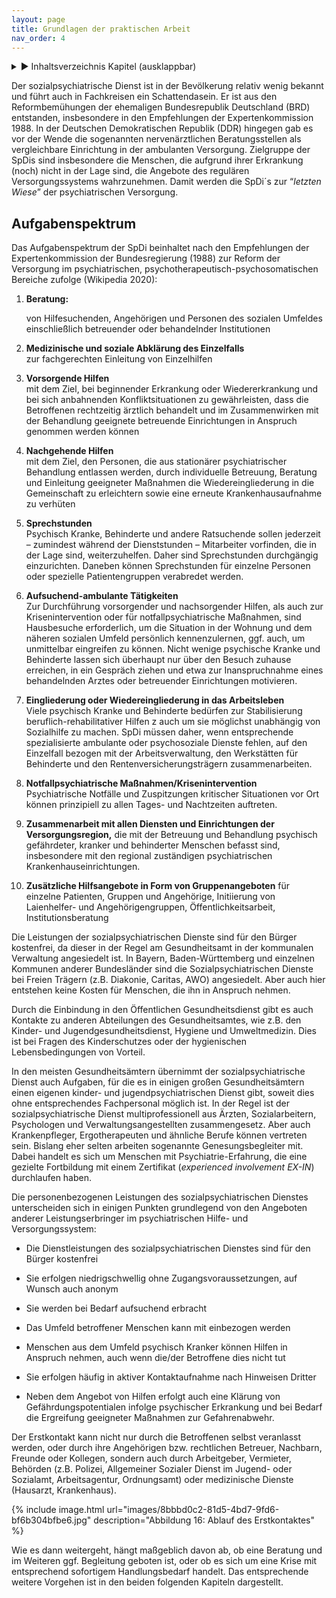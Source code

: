 ```yaml
---
layout: page
title: Grundlagen der praktischen Arbeit
nav_order: 4
---
```


<details markdown="block">
  <summary>
      &#9658; Inhaltsverzeichnis Kapitel (ausklappbar)
  </summary>

1. TOC
{:toc}
 </details>

   <p></p>

Der sozialpsychiatrische Dienst ist in der Bevölkerung relativ wenig
bekannt und führt auch in Fachkreisen ein Schattendasein. Er ist aus den
Reformbemühungen der ehemaligen Bundesrepublik Deutschland (BRD)
entstanden, insbesondere in den Empfehlungen der Expertenkommission
1988. In der Deutschen Demokratischen Republik (DDR) hingegen gab es vor
der Wende die sogenannten nervenärztlichen Beratungsstellen als
vergleichbare Einrichtung in der ambulanten Versorgung. Zielgruppe der
SpDis sind insbesondere die Menschen, die aufgrund ihrer Erkrankung
(noch) nicht in der Lage sind, die Angebote des regulären
Versorgungssystems wahrzunehmen. Damit werden die SpDi´s zur “*letzten
Wiese*” der psychiatrischen Versorgung.

## Aufgabenspektrum

Das Aufgabenspektrum der SpDi beinhaltet nach den Empfehlungen der
Expertenkommission der Bundesregierung (1988) zur Reform der Versorgung
im psychiatrischen, psychotherapeutisch-psychosomatischen Bereiche
zufolge <span class="citation">(Wikipedia 2020)</span>:

1.  **Beratung:**

    von Hilfesuchenden, Angehörigen und Personen des sozialen Umfeldes
    einschließlich betreuender oder behandelnder Institutionen

2.  **Medizinische und soziale Abklärung des Einzelfalls**  
    zur fachgerechten Einleitung von Einzelhilfen

3.  **Vorsorgende Hilfen**  
    mit dem Ziel, bei beginnender Erkrankung oder Wiedererkrankung und
    bei sich anbahnenden Konfliktsituationen zu gewährleisten, dass die
    Betroffenen rechtzeitig ärztlich behandelt und im Zusammenwirken mit
    der Behandlung geeignete betreuende Einrichtungen in Anspruch
    genommen werden können

4.  **Nachgehende Hilfen**  
    mit dem Ziel, den Personen, die aus stationärer psychiatrischer
    Behandlung entlassen werden, durch individuelle Betreuung, Beratung
    und Einleitung geeigneter Maßnahmen die Wiedereingliederung in die
    Gemeinschaft zu erleichtern sowie eine erneute Krankenhausaufnahme
    zu verhüten

5.  **Sprechstunden**  
    Psychisch Kranke, Behinderte und andere Ratsuchende sollen jederzeit
    – zumindest während der Dienststunden – Mitarbeiter vorfinden, die
    in der Lage sind, weiterzuhelfen. Daher sind Sprechstunden
    durchgängig einzurichten. Daneben können Sprechstunden für einzelne
    Personen oder spezielle Patientengruppen verabredet werden.

6.  **Aufsuchend-ambulante Tätigkeiten**  
    Zur Durchführung vorsorgender und nachsorgender Hilfen, als auch zur
    Krisenintervention oder für notfallpsychiatrische Maßnahmen, sind
    Hausbesuche erforderlich, um die Situation in der Wohnung und dem
    näheren sozialen Umfeld persönlich kennenzulernen, ggf. auch, um
    unmittelbar eingreifen zu können. Nicht wenige psychische Kranke und
    Behinderte lassen sich überhaupt nur über den Besuch zuhause
    erreichen, in ein Gespräch ziehen und etwa zur Inanspruchnahme eines
    behandelnden Arztes oder betreuender Einrichtungen motivieren.

7.  **Eingliederung oder Wiedereingliederung in das Arbeitsleben**  
    Viele psychisch Kranke und Behinderte bedürfen zur Stabilisierung
    beruflich-rehabilitativer Hilfen z auch um sie möglichst unabhängig
    von Sozialhilfe zu machen. SpDi müssen daher, wenn entsprechende
    spezialisierte ambulante oder psychosoziale Dienste fehlen, auf den
    Einzelfall bezogen mit der Arbeitsverwaltung, den Werkstätten für
    Behinderte und den Rentenversicherungsträgern zusammenarbeiten.

8.  **Notfallpsychiatrische Maßnahmen/Krisenintervention**  
    Psychiatrische Notfälle und Zuspitzungen kritischer Situationen vor
    Ort können prinzipiell zu allen Tages- und Nachtzeiten auftreten.

9.  **Zusammenarbeit mit allen Diensten und Einrichtungen der
    Versorgungsregion,** die mit der Betreuung und Behandlung psychisch
    gefährdeter, kranker und behinderter Menschen befasst sind,
    insbesondere mit den regional zuständigen psychiatrischen
    Krankenhauseinrichtungen.

10. **Zusätzliche Hilfsangebote in Form von Gruppenangeboten** für
    einzelne Patienten, Gruppen und Angehörige, Initiierung von
    Laienhelfer- und Angehörigengruppen, Öffentlichkeitsarbeit,
    Institutionsberatung

Die Leistungen der sozialpsychiatrischen Dienste sind für den Bürger
kostenfrei, da dieser in der Regel am Gesundheitsamt in der kommunalen
Verwaltung angesiedelt ist. In Bayern, Baden-Württemberg und einzelnen
Kommunen anderer Bundesländer sind die Sozialpsychiatrischen Dienste bei
Freien Trägern (z.B. Diakonie, Caritas, AWO) angesiedelt. Aber auch hier
entstehen keine Kosten für Menschen, die ihn in Anspruch nehmen.

Durch die Einbindung in den Öffentlichen Gesundheitsdienst gibt es auch
Kontakte zu anderen Abteilungen des Gesundheitsamtes, wie z.B. den
Kinder- und Jugendgesundheitsdienst, Hygiene und Umweltmedizin. Dies ist
bei Fragen des Kinderschutzes oder der hygienischen Lebensbedingungen
von Vorteil.

In den meisten Gesundheitsämtern übernimmt der sozialpsychiatrische
Dienst auch Aufgaben, für die es in einigen großen Gesundheitsämtern
einen eigenen kinder- und jugendpsychiatrischen Dienst gibt, soweit dies
ohne entsprechendes Fachpersonal möglich ist. In der Regel ist der
sozialpsychiatrische Dienst multiprofessionell aus Ärzten,
Sozialarbeitern, Psychologen und Verwaltungsangestellten zusammengesetz.
Aber auch Krankenpfleger, Ergotherapeuten und ähnliche Berufe können
vertreten sein. Bislang eher selten arbeiten sogenannte
Genesungsbegleiter mit. Dabei handelt es sich um Menschen mit
Psychiatrie-Erfahrung, die eine gezielte Fortbildung mit einem
Zertifikat (*experienced involvement EX-IN*) durchlaufen haben.

Die personenbezogenen Leistungen des sozialpsychiatrischen Dienstes
unterscheiden sich in einigen Punkten grundlegend von den Angeboten
anderer Leistungserbringer im psychiatrischen Hilfe- und
Versorgungssystem:

  - Die Dienstleistungen des sozialpsychiatrischen Dienstes sind für den
    Bürger kostenfrei

  - Sie erfolgen niedrigschwellig ohne Zugangsvoraussetzungen, auf
    Wunsch auch anonym

  - Sie werden bei Bedarf aufsuchend erbracht

  - Das Umfeld betroffener Menschen kann mit einbezogen werden

  - Menschen aus dem Umfeld psychisch Kranker können Hilfen in Anspruch
    nehmen, auch wenn die/der Betroffene dies nicht tut

  - Sie erfolgen häufig in aktiver Kontaktaufnahme nach Hinweisen
    Dritter

  - Neben dem Angebot von Hilfen erfolgt auch eine Klärung von
    Gefährdungspotentialen infolge psychischer Erkrankung und bei
    Bedarf die Ergreifung geeigneter Maßnahmen zur Gefahrenabwehr.

Der Erstkontakt kann nicht nur durch die Betroffenen selbst veranlasst
werden, oder durch ihre Angehörigen bzw. rechtlichen Betreuer, Nachbarn,
Freunde oder Kollegen, sondern auch durch Arbeitgeber, Vermieter,
Behörden (z.B. Polizei, Allgemeiner Sozialer Dienst im Jugend- oder
Sozialamt, Arbeitsagentur, Ordnungsamt) oder medizinische Dienste
(Hausarzt, Krankenhaus).

{% include image.html url="images/8bbbd0c2-81d5-4bd7-9fd6-bf6b304bfbe6.jpg" description="Abbildung 16: Ablauf des Erstkontaktes" %}

Wie es dann weitergeht, hängt maßgeblich davon ab, ob eine Beratung und
im Weiteren ggf. Begleitung geboten ist, oder ob es sich um eine Krise
mit entsprechend sofortigem Handlungsbedarf handelt. Das entsprechende
weitere Vorgehen ist in den beiden folgenden Kapiteln dargestellt.

